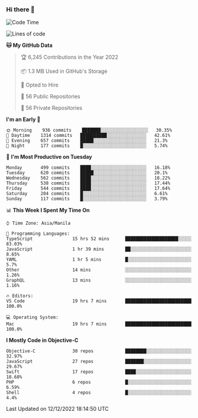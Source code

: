 ### Hi there 👋

<!--START_SECTION:waka-->
![Code Time](http://img.shields.io/badge/Code%20Time-3%2C471%20hrs%2051%20mins-blue)

![Lines of code](https://img.shields.io/badge/From%20Hello%20World%20I%27ve%20Written-2%20Million%20lines%20of%20code-blue)

**🐱 My GitHub Data** 

> 🏆 6,245 Contributions in the Year 2022
 > 
> 📦 1.3 MB Used in GitHub's Storage 
 > 
> 💼 Opted to Hire
 > 
> 📜 56 Public Repositories 
 > 
> 🔑 56 Private Repositories  
 > 
**I'm an Early 🐤** 

```text
🌞 Morning    936 commits    ███████░░░░░░░░░░░░░░░░░░   30.35% 
🌆 Daytime    1314 commits   ██████████░░░░░░░░░░░░░░░   42.61% 
🌃 Evening    657 commits    █████░░░░░░░░░░░░░░░░░░░░   21.3% 
🌙 Night      177 commits    █░░░░░░░░░░░░░░░░░░░░░░░░   5.74%

```
📅 **I'm Most Productive on Tuesday** 

```text
Monday       499 commits    ████░░░░░░░░░░░░░░░░░░░░░   16.18% 
Tuesday      620 commits    █████░░░░░░░░░░░░░░░░░░░░   20.1% 
Wednesday    562 commits    ████░░░░░░░░░░░░░░░░░░░░░   18.22% 
Thursday     538 commits    ████░░░░░░░░░░░░░░░░░░░░░   17.44% 
Friday       544 commits    ████░░░░░░░░░░░░░░░░░░░░░   17.64% 
Saturday     204 commits    █░░░░░░░░░░░░░░░░░░░░░░░░   6.61% 
Sunday       117 commits    █░░░░░░░░░░░░░░░░░░░░░░░░   3.79%

```


📊 **This Week I Spent My Time On** 

```text
⌚︎ Time Zone: Asia/Manila

💬 Programming Languages: 
TypeScript               15 hrs 52 mins      ████████████████████░░░░░   83.03% 
JavaScript               1 hr 39 mins        ██░░░░░░░░░░░░░░░░░░░░░░░   8.65% 
YAML                     1 hr 5 mins         █░░░░░░░░░░░░░░░░░░░░░░░░   5.7% 
Other                    14 mins             ░░░░░░░░░░░░░░░░░░░░░░░░░   1.26% 
GraphQL                  13 mins             ░░░░░░░░░░░░░░░░░░░░░░░░░   1.16%

🔥 Editors: 
VS Code                  19 hrs 7 mins       █████████████████████████   100.0%

💻 Operating System: 
Mac                      19 hrs 7 mins       █████████████████████████   100.0%

```

**I Mostly Code in Objective-C** 

```text
Objective-C              30 repos            ████████░░░░░░░░░░░░░░░░░   32.97% 
JavaScript               27 repos            ███████░░░░░░░░░░░░░░░░░░   29.67% 
Swift                    17 repos            ████░░░░░░░░░░░░░░░░░░░░░   18.68% 
PHP                      6 repos             █░░░░░░░░░░░░░░░░░░░░░░░░   6.59% 
Shell                    4 repos             █░░░░░░░░░░░░░░░░░░░░░░░░   4.4%

```



 Last Updated on 12/12/2022 18:14:50 UTC
<!--END_SECTION:waka-->


<!--
**rad182/rad182** is a ✨ _special_ ✨ repository because its `README.md` (this file) appears on your GitHub profile.

Here are some ideas to get you started:

- 🔭 I’m currently working on ...
- 🌱 I’m currently learning ...
- 👯 I’m looking to collaborate on ...
- 🤔 I’m looking for help with ...
- 💬 Ask me about ...
- 📫 How to reach me: ...
- 😄 Pronouns: ...
- ⚡ Fun fact: ...
-->

